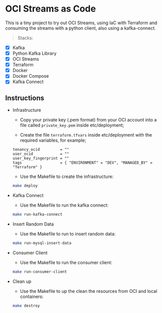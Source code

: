 # OCI Streams as Code

This is a tiny project to try out OCI Streams, using IaC with Terraform and consuming the streams with a python client, also using a kafka-connect.

> Stacks:

- [x] Kafka<br>
- [x] Python Kafka Library<br>
- [x] OCI Streams<br>
- [x] Terraform<br>
- [x] Docker<br>
- [x] Docker Compose<br>
- [x] Kafka Connect<br>

## Instructions

- Infrastructure

  - Copy your private key (.pem format) from your OCI account into a file called `private_key.pem` inside etc/deployment;

  - Create the file `terraform.tfvars` inside etc/deployment with the required variables, for example;

  ```hcl
  tenancy_ocid         = ""
  user_ocid            = ""
  user_key_fingerprint = ""
  tags                 = { "ENVIRONMENT" = "DEV", "MANAGED_BY" = "Terraform" }
  ```

  - Use the Makefile to create the infrastructure:

  ```bash
  make deploy
  ```

- Kafka Connect

  - Use the Makefile to run the kafka connect:

  ```bash
  make run-kafka-connect
  ```

- Insert Random Data

  - Use the Makefile to run to insert random data:

  ```bash
  make run-mysql-insert-data
  ```

- Consumer Client

  - Use the Makefile to run the consumer client:

  ```bash
  make run-consumer-client
  ```

- Clean up

  - Use the Makefile to up the clean the resources from OCI and local containers:

  ```bash
  make destroy
  ```
